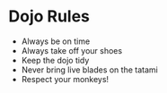 Dojo Rules
==========
* Always be on time
* Always take off your shoes
* Keep the dojo tidy
* Never bring live blades on the tatami
* Respect your monkeys!
